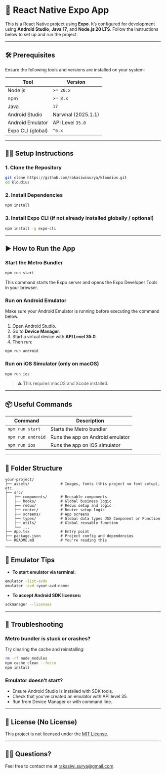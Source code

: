 # 📱 React Native Expo App

This is a React Native project using **Expo**. It’s configured for development using **Android Studio**, **Java 17**, and **Node.js 20 LTS**. Follow the instructions below to set up and run the project.

---

## 🛠️ Prerequisites

Ensure the following tools and versions are installed on your system:

| Tool              | Version            |
| ----------------- | ------------------ |
| Node.js           | `>= 20.x`          |
| npm               | `>= 8.x`           |
| Java              | `17`               |
| Android Studio    | Narwhal (2025.1.1) |
| Android Emulator  | API Level `35.0`   |
| Expo CLI (global) | `^6.x`             |

---

## 🧑‍💻 Setup Instructions

### 1. Clone the Repository

```bash
git clone https://github.com/rakasiwisurya/kloudius.git
cd kloudius
```

### 2. Install Dependencies

```bash
npm install
```

### 3. Install Expo CLI (if not already installed globally / optional)

```bash
npm install -g expo-cli
```

---

## ▶️ How to Run the App

### Start the Metro Bundler

```bash
npm run start
```

This command starts the Expo server and opens the Expo Developer Tools in your browser.

### Run on Android Emulator

Make sure your Android Emulator is running before executing the command below.

1. Open Android Studio.
2. Go to **Device Manager**.
3. Start a virtual device with **API Level 35.0**.
4. Then run:

```bash
npm run android
```

### Run on iOS Simulator (only on macOS)

```bash
npm run ios
```

> ⚠️ This requires macOS and Xcode installed.

---

## 📦 Useful Commands

| Command           | Description                      |
| ----------------- | -------------------------------- |
| `npm run start`   | Starts the Metro bundler         |
| `npm run android` | Runs the app on Android emulator |
| `npm run ios`     | Runs the app on iOS simulator    |

---

## 📂 Folder Structure

```
your-project/
├── assets/              # Images, fonts (this project no font setup), etc.
├── src/
│   ├── components/      # Reusable components
│   ├── hooks/           # Global business logic
│   ├── redux/           # Redux setup and logic
│   ├── router/          # Router setup logic
│   ├── screens/         # App screens
│   ├── types/           # Global data types JSX Component or Function
│   ├── utils/           # Global reusable function
│   └── ...
├── App.tsx              # Entry point
├── package.json         # Project config and dependencies
└── README.md            # You're reading this
```

---

## 🤖 Emulator Tips

- **To start emulator via terminal:**

```bash
emulator -list-avds
emulator -avd <your-avd-name>
```

- **To accept Android SDK licenses:**

```bash
sdkmanager --licenses
```

---

## 🧪 Troubleshooting

### Metro bundler is stuck or crashes?

Try clearing the cache and reinstalling:

```bash
rm -rf node_modules
npm cache clean --force
npm install
```

### Emulator doesn’t start?

- Ensure Android Studio is installed with SDK tools.
- Check that you’ve created an emulator with API level 35.
- Run from Device Manager or with command line.

---

## 📄 License (No License)

This project is not licensed under the [MIT License](./LICENSE).

---

## 🙋‍♂️ Questions?

Feel free to contact me at [rakasiwi.surya@gmail.com](mailto:rakasiwi.surya@gmail.com).
